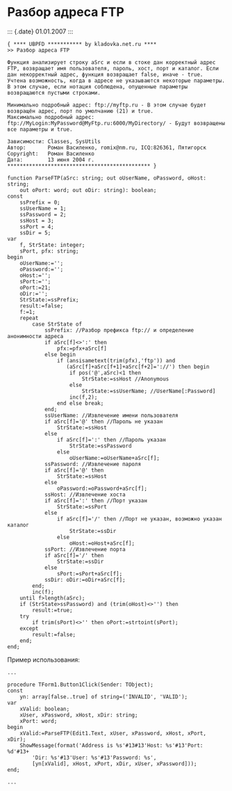Разбор адреса FTP
=================

::: {.date}
01.01.2007
:::

    { **** UBPFD *********** by kladovka.net.ru ****
    >> Разбор адреса FTP
     
    Функция анализирует строку aSrc и если в стоке дан корректный адрес FTP, возвращает имя пользователя, пароль, хост, порт и каталог. Если дан некорректный адрес, функция возвращает false, иначе - true.
    Учтена возможность, когда в адресе не указываются некоторые параметры. В этом случае, если нотация соблюдена, опущенные параметры возвращаются пустыми строками.
     
    Минимально подробный адрес: ftp://myftp.ru - В этом случае будет возвращён адрес, порт по умолчанию (21) и true.
    Максимально подробный адрес: ftp://MyLogin:MyPassword@MyFtp.ru:6000/MyDirectory/ - Будут возвращены все параметры и true.
     
    Зависимости: Classes, SysUtils
    Автор:       Роман Василенко, romix@nm.ru, ICQ:826361, Пятигорск
    Copyright:   Роман Василенко
    Дата:        13 июня 2004 г.
    ********************************************** }
     
    function ParseFTP(aSrc: string; out oUserName, oPassword, oHost: string;
        out oPort: word; out oDir: string): boolean;
    const
        ssPrefix = 0;
        ssUserName = 1;
        ssPassword = 2;
        ssHost = 3;
        ssPort = 4;
        ssDir = 5;
    var
        f, StrState: integer;
        sPort, pfx: string;
    begin
        oUserName:='';
        oPassword:='';
        oHost:='';
        sPort:='';
        oPort:=21;
        oDir:='';
        StrState:=ssPrefix;
        result:=false;
        f:=1;
        repeat
            case StrState of
                ssPrefix: //Разбор префикса ftp:// и определение анонимности адреса
                if aSrc[f]<>':' then
                    pfx:=pfx+aSrc[f]
                else begin
                    if (ansisametext(trim(pfx),'ftp')) and
                       (aSrc[f]+aSrc[f+1]+aSrc[f+2]='://') then begin
                        if pos('@',aSrc)<1 then
                            StrState:=ssHost //Anonymous
                        else
                            StrState:=ssUserName; //UserName[:Password]
                        inc(f,2);
                    end else break;
                end;
                ssUserName: //Извлечение имени пользователя
                if aSrc[f]='@' then //Пароль не указан
                    StrState:=ssHost
                else
                    if aSrc[f]=':' then //Пароль указан
                        StrState:=ssPassword
                    else
                        oUserName:=oUserName+aSrc[f];
                ssPassword: //Извлечение пароля
                if aSrc[f]='@' then
                    StrState:=ssHost
                else
                    oPassword:=oPassword+aSrc[f];
                ssHost: //Извлечение хоста
                if aSrc[f]=':' then //Порт указан
                    StrState:=ssPort
                else
                    if aSrc[f]='/' then //Порт не указан, возможно указан каталог
                        StrState:=ssDir
                    else
                        oHost:=oHost+aSrc[f];
                ssPort: //Извлечение порта
                if aSrc[f]='/' then
                    StrState:=ssDir
                else
                    sPort:=sPort+aSrc[f];
                ssDir: oDir:=oDir+aSrc[f];
            end;
            inc(f);
        until f>length(aSrc);
        if (StrState>ssPassword) and (trim(oHost)<>'') then
            result:=true;
        try
            if trim(sPort)<>'' then oPort:=strtoint(sPort);
        except
            result:=false;
        end;
    end; 

Пример использования:

    ...
     
    procedure TForm1.Button1Click(Sender: TObject);
    const
        yn: array[false..true] of string=('INVALID', 'VALID');
    var
        xValid: boolean;
        xUser, xPassword, xHost, xDir: string;
        xPort: word;
    begin
        xValid:=ParseFTP(Edit1.Text, xUser, xPassword, xHost, xPort, xDir);
        ShowMessage(format('Address is %s'#13#13'Host: %s'#13'Port: %d'#13+
            'Dir: %s'#13'User: %s'#13'Password: %s',
            [yn[xValid], xHost, xPort, xDir, xUser, xPassword]));
    end;
     
    ... 
